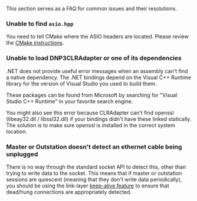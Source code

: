 This section serves as a FAQ for common issues and their resolutions.

### Unable to find `asio.hpp`

You need to tell CMake where the ASIO headers are located. Please review the [CMake instructions](../build/cmake.md).

### Unable to load DNP3CLRAdapter or one of its dependencies

.NET does not provide useful error messages when an assembly can't find a native dependency. The .NET
bindings depend on the Visual C++ Runtime library for the version of Visual Studio you used to build them.

These packages can be found from Microsoft by searching for "Visual Studio C++ Runtime" in your favorite search engine.

You might also see this error because CLRAdapter can't find openssl (libeay32.dll / libssl32.dll) if your bindings didn't have
these linked statically. The solution is to make sure openssl is installed in the correct system location.

### Master or Outstation doesn't detect an ethernet cable being unplugged

There is no way through the standard socket API to detect this, other than trying to write data to the socket. This means that if
master or outstation sessions are quiescent (meaning that they don't write data periodically), you should be using the link-layer
[keep-alive feature](../api/linklayer.md#keep-alives) to ensure that dead/hung connections are appropriately detected.